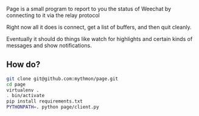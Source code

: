 Page is a small program to report to you the status of Weechat by
connecting to it via the relay protocol

Right now all it does is connect, get a list of buffers, and then quit
cleanly.

Eventually it should do things like watch for highlights and certain
kinds of messages and show notifications.

How do?
-------

```sh
git clone git@github.com:mythmon/page.git
cd page
virtualenv .
. bin/activate
pip install requirements.txt
PYTHONPATH=. python page/client.py
```
